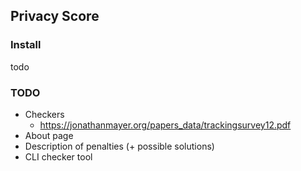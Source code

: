 ## Privacy Score

### Install

todo

### TODO

 - Checkers
   - https://jonathanmayer.org/papers_data/trackingsurvey12.pdf
 - About page
 - Description of penalties (+ possible solutions)
 - CLI checker tool
